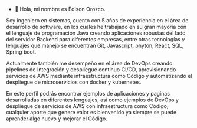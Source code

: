 - 👋 Hola, mi nombre es Edison Orozco. 

Soy ingeniero en sistemas, cuento con 5 años de experiencia en el área de desarrollo de software, en los cuales he trabajado en su gran mayoría con el lenguaje de programación Java creando aplicaciones robustas del lado del servidor Backend para diferentes empresas, entre otras tecnologías y lenguajes que manejo se encuentran Git, Javascript, phyton, React, SQL, Spring boot. 

Actualmente también me desempeño en el área de DevOps creando pipelines de Integración y despliegue continuo CI/CD, aprovisionando servicios de AWS mediante infraestructura como Código y automatizando el despliegue de microservicios con docker y kubernetes. 

En este perfil podrás encontrar ejemplos de aplicaciones y paginas desarrolladas en diferentes lenguajes, así como ejemplos de DevOps y despliegue de servicios de AWS con infraestructura como Código, cualquier aporte que genere valor es bienvenido ya siempre se puede aprender algo nuevo y mejorar el Código.
